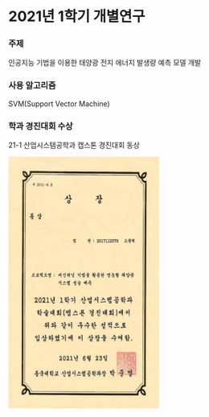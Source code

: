 <h1>2021년 1학기 개별연구</h1>

<h3>주제</h3>
    <p>인공지능 기법을 이용한 태양광 전지 에너지 발생량 예측 모델 개발</p>

<h3>사용 알고리즘</h3>
    <p>SVM(Support Vector Machine)</p>
    
<h3>학과 경진대회 수상</h3>
    <p>21-1 산업시스템공학과 캡스톤 경진대회 동상</p>

<img src = '상장.JPG' width = '300' height = '500'>